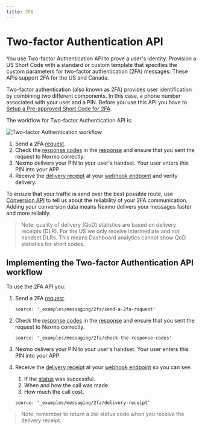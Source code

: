 ```yaml
---
title: 2FA
---
```


# Two-factor Authentication API

You use Two-factor Authentication API to prove a user's identity. Provision a US Short Code with a standard or custom template that specifies the custom parameters for two-factor authentication (2FA) messages. These APIs support 2FA for the US and Canada.

Two-factor authentication (also known as 2FA) provides user identification by combining two different components. In this case, a phone number associated with your user and a PIN. Before you use this API you have to [Setup a Pre-approved Short Code for 2FA](tools/dashboard#shortcode).

The workflow for Two-factor Authentication API is:

![Two-factor Authentication workflow](/assets/images/workflow_2fa.svg)

1. Send a 2FA [request](messaging/us-short-codes-api/two-factor-authentication/api-reference#request).
2. Check the [response codes](messaging/us-short-codes-api/two-factor-authentication/api-reference/#response-code) in the [response](messaging/us-short-codes-api/two-factor-authentication/api-reference#response) and ensure that you sent the request to Nexmo correctly.
3. Nexmo delivers your PIN to your user's handset. Your user enters this PIN into your APP.
4. Receive the [delivery receipt](messaging/us-short-codes-api/two-factor-authentication/api-reference#delivery-receipt) at your [webhook endpoint](messaging/setup-callbacks) and verify delivery.

To ensure that your traffic is send over the best possible route, use [Conversion API](messaging/conversion-api) to tell us about the reliability of your 2FA communication. Adding your conversion data means Nexmo delivers your messages faster and more reliably.

> Note: quality of delivery (QoD) statistics are based on delivery receipts (DLR). For the US we only receive intermediate and not handset DLRs. This means Dashboard analytics cannot show QoD statistics for short codes.

## Implementing the Two-factor Authentication API workflow

To use the 2FA API you:

1. Send a 2FA [request](messaging/us-short-codes-api/two-factor-authentication/api-reference#request).

    ```tabbed_examples
    source: '_examples/messaging/2fa/send-a-2fa-request'
    ```

2. Check the [response codes](messaging/us-short-codes-api/two-factor-authentication/api-reference/#response-code) in the [response](messaging/us-short-codes-api/two-factor-authentication/api-reference#response) and ensure that you sent the request to Nexmo correctly.

    ```tabbed_examples
    source: '_examples/messaging/2fa/check-the-response-codes'
    ```

3. Nexmo delivers your PIN to your user's handset. Your user enters this PIN into your APP.

4. Receive the [delivery receipt](messaging/us-short-codes-api/two-factor-authentication/api-reference#delivery-receipt) at your [webhook endpoint](messaging/setup-callbacks) so you can see:

    1. If the [status](messaging/us-short-codes-api/two-factor-authentication/api-reference#status) was successful.
    2. When and how the call was made.
    3. How much the call cost.

    ```tabbed_examples
    source: '_examples/messaging/2fa/delivery-receipt'
    ```

> Note: remember to return a `200` status code when you receive the delivery receipt.
